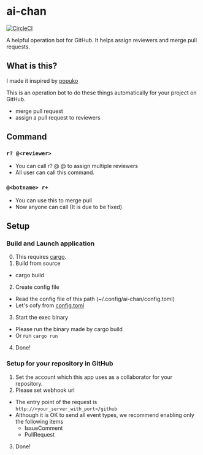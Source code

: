 # ai-chan

[![CircleCI](https://circleci.com/gh/k-nasa/ai-chan.svg?style=svg)](https://circleci.com/gh/k-nasa/ai-chan)

A helpful operation bot for GitHub. It helps assign reviewers and merge pull requests.

## What is this?
I made it inspired by [popuko](https://github.com/voyagegroup/popuko)

This is an operation bot to do these things automatically for your project on GitHub.

- merge pull request
- assign a pull request to  reviewers

## Command

### ```r? @<reviewer>```

- You can call r? @<reviewer1> @<reviewer2> to assign multiple reviewers
- All user can call this command.

### ```@<botname> r+```

- You can use this to merge pull
- Now anyone can call (It is due to be fixed)

## Setup
### Build and Launch application
0. This requires [cargo](https://github.com/rust-lang/cargo).
1. Build from source
  - cargo build

2. Create config file
  - Read the config file of this path (~/.config/ai-chan/config.toml)
  - Let's cofy from [config.toml](https://github.com/k-nasa/ai-chan/blob/master/example.config.toml)

3. Start the exec binary
 - Please run the binary made by cargo build
 - Or run ```cargo run```
4. Done!

### Setup for your repository in GitHub
1. Set the account which this app uses as a collaborator for your repository.
2. Please set webhook url
  - The entry point of the request is ```http://<your_server_with_port>/github```
  - Although it is OK to send all event types, we recommend enabling only the following items
    - IssueComment
    - PullRequest
3. Done!
